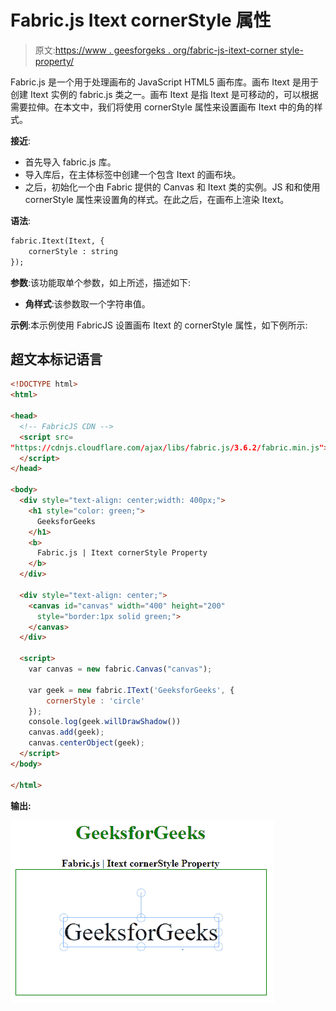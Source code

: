 # Fabric.js Itext cornerStyle 属性

> 原文:[https://www . geesforgeks . org/fabric-js-itext-corner style-property/](https://www.geeksforgeeks.org/fabric-js-itext-cornerstyle-property/)

Fabric.js 是一个用于处理画布的 JavaScript HTML5 画布库。画布 Itext 是用于创建 Itext 实例的 fabric.js 类之一。画布 Itext 是指 Itext 是可移动的，可以根据需要拉伸。在本文中，我们将使用 cornerStyle 属性来设置画布 Itext 中的角的样式。

**接近**:

*   首先导入 fabric.js 库。
*   导入库后，在主体标签中创建一个包含 Itext 的画布块。
*   之后，初始化一个由 Fabric 提供的 Canvas 和 Itext 类的实例。JS 和和使用 cornerStyle 属性来设置角的样式。在此之后，在画布上渲染 Itext。

**语法**:

```html
fabric.Itext(Itext, {
    cornerStyle : string
});
```

**参数**:该功能取单个参数，如上所述，描述如下:

*   **角样式**:该参数取一个字符串值。

**示例**:本示例使用 FabricJS 设置画布 Itext 的 cornerStyle 属性，如下例所示:

## 超文本标记语言

```html
<!DOCTYPE html> 
<html> 

<head>
  <!-- FabricJS CDN -->
  <script src= 
"https://cdnjs.cloudflare.com/ajax/libs/fabric.js/3.6.2/fabric.min.js"> 
  </script> 
</head> 

<body> 
  <div style="text-align: center;width: 400px;"> 
    <h1 style="color: green;"> 
      GeeksforGeeks 
    </h1>
    <b> 
      Fabric.js | Itext cornerStyle Property 
    </b> 
  </div> 

  <div style="text-align: center;"> 
    <canvas id="canvas" width="400" height="200"
      style="border:1px solid green;"> 
    </canvas> 
  </div> 

  <script> 
    var canvas = new fabric.Canvas("canvas"); 

    var geek = new fabric.IText('GeeksforGeeks', {
        cornerStyle : 'circle'
    });
    console.log(geek.willDrawShadow())
    canvas.add(geek);
    canvas.centerObject(geek); 
  </script> 
</body> 

</html>
```

**输出:**

![](img/de0f62e46dffbef00a046aea51bb89a4.png)